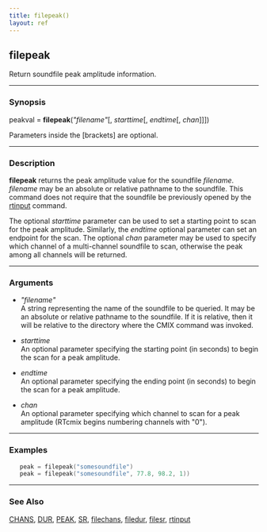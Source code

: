 ```yaml
---
title: filepeak()
layout: ref
---
```


## filepeak

Return soundfile peak amplitude information.

-----

### Synopsis

peakval = **filepeak**(*"filename"*\[, *starttime*\[, *endtime*\[,
*chan*\]\]\])

Parameters inside the \[brackets\] are optional.

-----

### Description

**filepeak** returns the peak amplitude value for the soundfile
*filename*. *filename* may be an absolute or relative pathname to the
soundfile. This command does not require that the soundfile be
previously opened by the [rtinput](rtinput.html) command.

The optional *starttime* parameter can be used to set a starting point
to scan for the peak amplitude. Similarly, the *endtime* optional
parameter can set an endpoint for the scan. The optional *chan*
parameter may be used to specify which channel of a multi-channel
soundfile to scan, otherwise the peak among all channels will be
returned.

-----

### Arguments

  - *"filename"*  
    A string representing the name of the soundfile to be queried. It
    may be an absolute or relative pathname to the soundfile. If it is
    relative, then it will be relative to the directory where the CMIX
    command was invoked.

  - *starttime*  
    An optional parameter specifying the starting point (in seconds) to
    begin the scan for a peak amplitude.

  - *endtime*  
    An optional parameter specifying the ending point (in seconds) to
    begin the scan for a peak amplitude.

  - *chan*  
    An optional parameter specifying which channel to scan for a peak
    amplitude (RTcmix begins numbering channels with "0").

-----

### Examples

```cpp
   peak = filepeak("somesoundfile")
   peak = filepeak("somesoundfile", 77.8, 98.2, 1))
```

-----

### See Also

[CHANS](CHANS.html), [DUR](DUR.html), [PEAK](PEAK.html), [SR](SR.html),
[filechans](filechans.html), [filedur](filedur.html),
[filesr](filesr.html), [rtinput](rtinput.html)
